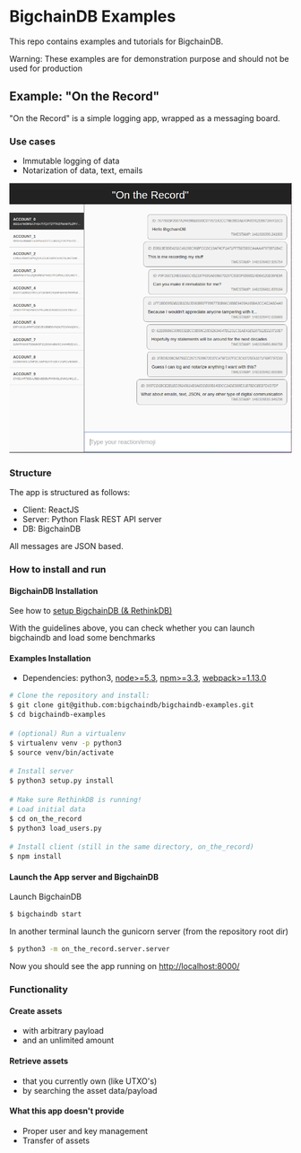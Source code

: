 # BigchainDB Examples

This repo contains examples and tutorials for BigchainDB.

Warning: These examples are for demonstration purpose and should not be used for production

## Example: "On the Record"

"On the Record" is a simple logging app, wrapped as a messaging board.

### Use cases

- Immutable logging of data
- Notarization of data, text, emails

![On the Record](./img/on_the_record_v0.0.1.png)

### Structure

The app is structured as follows:
- Client: ReactJS
- Server: Python Flask REST API server
- DB: BigchainDB

All messages are JSON based.

### How to install and run

#### BigchainDB Installation
See how to [setup BigchainDB (& RethinkDB)](https://bigchaindb.readthedocs.io/en/latest/installing-server.html#install-and-run-rethinkdb-server)

With the guidelines above, you can check whether you can launch bigchaindb and load some benchmarks

#### Examples Installation

- Dependencies: python3, [node>=5.3](https://nodejs.org/en/download/), [npm>=3.3](https://docs.npmjs.com/getting-started/installing-node), [webpack>=1.13.0](https://webpack.github.io/docs/installation.html)

```bash
# Clone the repository and install:
$ git clone git@github.com:bigchaindb/bigchaindb-examples.git
$ cd bigchaindb-examples

# (optional) Run a virtualenv
$ virtualenv venv -p python3
$ source venv/bin/activate

# Install server
$ python3 setup.py install

# Make sure RethinkDB is running!
# Load initial data
$ cd on_the_record
$ python3 load_users.py

# Install client (still in the same directory, on_the_record) 
$ npm install
```

#### Launch the App server and BigchainDB

Launch BigchainDB
```bash
$ bigchaindb start 
```

In another terminal launch the gunicorn server (from the repository root dir)
```bash
$ python3 -m on_the_record.server.server
```

Now you should see the app running on [http://localhost:8000/](http://localhost:8000/)

### Functionality

#### Create assets
- with arbitrary payload
- and an unlimited amount

#### Retrieve assets
- that you currently own (like UTXO's)
- by searching the asset data/payload

#### What this app doesn't provide

- Proper user and key management
- Transfer of assets

